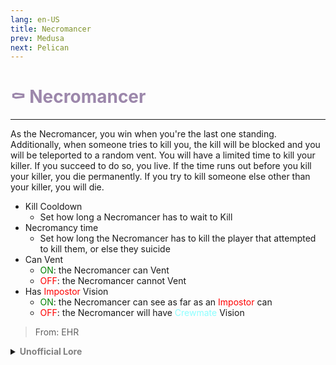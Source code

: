 ```yaml
---
lang: en-US
title: Necromancer
prev: Medusa
next: Pelican
---
```


# <font color="#9c87ab">⚰️ <b>Necromancer</b></font> <Badge text="Killing" type="tip" vertical="middle"/>
---

As the Necromancer, you win when you're the last one standing.<br>
Additionally, when someone tries to kill you, the kill will be blocked and you will be teleported to a random vent. You will have a limited time to kill your killer. If you succeed to do so, you live. If the time runs out before you kill your killer, you die permanently. If you try to kill someone else other than your killer, you will die.
* Kill Cooldown
  * Set how long a Necromancer has to wait to Kill
* Necromancy time
  * Set how long the Necromancer has to kill the player that attempted to kill them, or else they suicide
* Can Vent
  * <font color=green>ON</font>: the Necromancer can Vent
  * <font color=red>OFF</font>: the Necromancer cannot Vent
* Has <font color=red>Impostor</font> Vision
  * <font color=green>ON</font>: the Necromancer can see as far as an <font color=red>Impostor</font> can
  * <font color=red>OFF</font>: the Necromancer will have <font color=#8cffff>Crewmate</font> Vision

> From: EHR

<details>
<summary><b><font color=gray>Unofficial Lore</font></b></summary>

Placeholder: This role is a ROLE OH EM GOSH
> Submitted by: Member
</details>